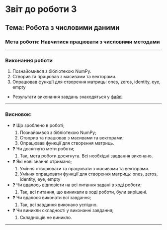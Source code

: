 # Звіт до роботи 3
## Тема: Робота з числовими даними
### Мета роботи: Навчитися працювати з числовими методами

---
### Виконання роботи
 1. Познайомився з бібліотекою NumPy.  
 2. Створив та працював з масивами та векторами.
 3. Опрацював функції для створення матриць: ones, zeros, identity, eye, empty  
* Результати виконання завдань знаходяться у [файлі](1.ipynb)

---
### Висновок:

- :question: Що зроблено в роботі;
    1. Познайомвся з бібліотекою NumPy;
    2. Створив та працював з масивами та векторами; 
    3. Опрацював функції для створення матриць.
- :question: Чи досягнуто мети роботи;
    1. Так, мета роботи досягнута. Всі необхідні завдання виконано.
- :question: Які нові знання отримано; 
    1. Уміння створювати та працювати з масивами та векторами.
    2. Уміння опрацювати функції для створення матриць: ones, zeros, identity, eye, empty
- :question: Чи вдалось відповісти на всі питання задані в ході роботи;
    1. Так, всі питання, що виникали в ході роботи, були вирішені.
- :question: Чи вдалося виконати всі завдання;
    1. Так, всі завдання виконано успішно.
- :question: Чи виникли складності у виконанні завдання;
    1. Складнощів не виникло. 




---